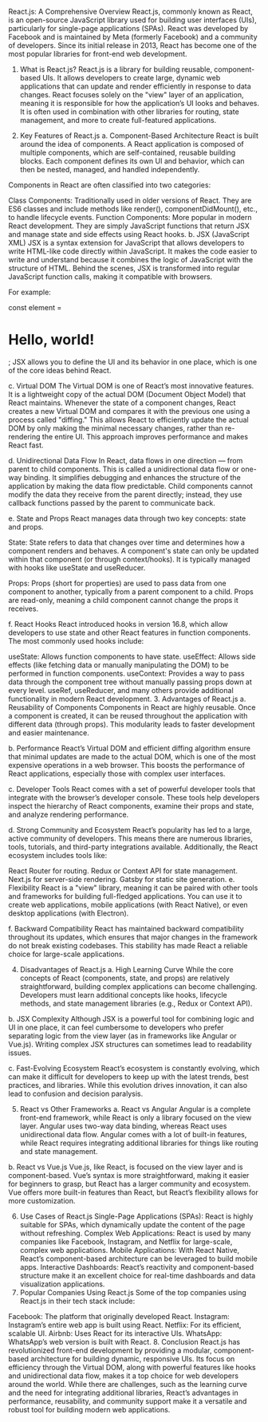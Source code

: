 React.js: A Comprehensive Overview
React.js, commonly known as React, is an open-source JavaScript library used for building user interfaces (UIs),
particularly for single-page applications (SPAs). React was developed by Facebook and is maintained by Meta (formerly Facebook) and a community of developers.
Since its initial release in 2013, React has become one of the most popular libraries for front-end web development.

1. What is React.js?
React.js is a library for building reusable, component-based UIs. It allows developers to create large, dynamic web applications
that can update and render efficiently in response to data changes. React focuses solely on the "view" layer of an application,
 meaning it is responsible for how the application’s UI looks and behaves. It is often used in combination with other libraries for routing,
 state management, and more to create full-featured applications.

3. Key Features of React.js
a. Component-Based Architecture
React is built around the idea of components. A React application is composed of multiple components,
 which are self-contained, reusable building blocks. Each component defines its own UI and behavior,
which can then be nested, managed, and handled independently.

Components in React are often classified into two categories:

Class Components: Traditionally used in older versions of React. They are ES6 classes and include methods like render(), componentDidMount(), etc.,
to handle lifecycle events.
Function Components: More popular in modern React development. They are simply JavaScript functions that return JSX and manage state and side effects using React hooks.
b. JSX (JavaScript XML)
JSX is a syntax extension for JavaScript that allows developers to write HTML-like code directly within JavaScript.
It makes the code easier to write and understand because it combines the logic of JavaScript with the structure of HTML.
Behind the scenes, JSX is transformed into regular JavaScript function calls, making it compatible with browsers.

For example:


const element = <h1>Hello, world!</h1>;
JSX allows you to define the UI and its behavior in one place, which is one of the core ideas behind React.

c. Virtual DOM
The Virtual DOM is one of React’s most innovative features. It is a lightweight copy of the actual DOM (Document Object Model) that React maintains.
Whenever the state of a component changes, React creates a new Virtual DOM and compares it with the previous one using a process called "diffing."
This allows React to efficiently update the actual DOM by only making the minimal necessary changes, rather than re-rendering the entire UI.
This approach improves performance and makes React fast.

d. Unidirectional Data Flow
In React, data flows in one direction — from parent to child components. This is called a unidirectional data flow or one-way binding.
It simplifies debugging and enhances the structure of the application by making the data flow predictable.
Child components cannot modify the data they receive from the parent directly; instead, they use callback functions passed by the parent to communicate back.

e. State and Props
React manages data through two key concepts: state and props.

State: State refers to data that changes over time and determines how a component renders and behaves. 
A component's state can only be updated within that component (or through context/hooks). It is typically managed with hooks like useState and useReducer.

Props: Props (short for properties) are used to pass data from one component to another, typically from a parent component to a child.
Props are read-only, meaning a child component cannot change the props it receives.

f. React Hooks
React introduced hooks in version 16.8, which allow developers to use state and other React features in function components. 
The most commonly used hooks include:

useState: Allows function components to have state.
useEffect: Allows side effects (like fetching data or manually manipulating the DOM) to be performed in function components.
useContext: Provides a way to pass data through the component tree without manually passing props down at every level.
useRef, useReducer, and many others provide additional functionality in modern React development.
3. Advantages of React.js
a. Reusability of Components
Components in React are highly reusable. Once a component is created, it can be reused throughout the application with different
data (through props). This modularity leads to faster development and easier maintenance.

b. Performance
React’s Virtual DOM and efficient diffing algorithm ensure that minimal updates are made to the actual DOM,
which is one of the most expensive operations in a web browser. This boosts the performance of React applications, 
especially those with complex user interfaces.

c. Developer Tools
React comes with a set of powerful developer tools that integrate with the browser’s developer console. 
These tools help developers inspect the hierarchy of React components, examine their props and state, and analyze rendering performance.

d. Strong Community and Ecosystem
React’s popularity has led to a large, active community of developers. This means there are numerous libraries, tools, tutorials,
and third-party integrations available. Additionally, the React ecosystem includes tools like:

React Router for routing.
Redux or Context API for state management.
Next.js for server-side rendering.
Gatsby for static site generation.
e. Flexibility
React is a "view" library, meaning it can be paired with other tools and frameworks for building full-fledged applications.
You can use it to create web applications, mobile applications (with React Native), or even desktop applications (with Electron).

f. Backward Compatibility
React has maintained backward compatibility throughout its updates, which ensures that major changes in the framework do not break existing codebases.
This stability has made React a reliable choice for large-scale applications.

4. Disadvantages of React.js
a. High Learning Curve
While the core concepts of React (components, state, and props) are relatively straightforward,
 building complex applications can become challenging. Developers must learn additional concepts like hooks, lifecycle methods,
and state management libraries (e.g., Redux or Context API).

b. JSX Complexity
Although JSX is a powerful tool for combining logic and UI in one place, it can feel cumbersome to developers who prefer separating 
logic from the view layer (as in frameworks like Angular or Vue.js). Writing complex JSX structures can sometimes lead to readability issues.

c. Fast-Evolving Ecosystem
React’s ecosystem is constantly evolving, which can make it difficult for developers to keep up with the latest trends,
best practices, and libraries. While this evolution drives innovation, it can also lead to confusion and decision paralysis.

5. React vs Other Frameworks
a. React vs Angular
Angular is a complete front-end framework, while React is only a library focused on the view layer.
 Angular uses two-way data binding, whereas React uses unidirectional data flow. Angular comes with a lot of built-in features,
 while React requires integrating additional libraries for things like routing and state management.

b. React vs Vue.js
Vue.js, like React, is focused on the view layer and is component-based. Vue’s syntax is more straightforward,
making it easier for beginners to grasp, but React has a larger community and ecosystem. Vue offers more built-in features than React,
but React’s flexibility allows for more customization.

6. Use Cases of React.js
Single-Page Applications (SPAs): React is highly suitable for SPAs, which dynamically update the content of the page without refreshing.
Complex Web Applications: React is used by many companies like Facebook, Instagram, and Netflix for large-scale, complex web applications.
Mobile Applications: With React Native, React’s component-based architecture can be leveraged to build mobile apps.
Interactive Dashboards: React’s reactivity and component-based structure make it an excellent choice for real-time dashboards and data visualization applications.
7. Popular Companies Using React.js
Some of the top companies using React.js in their tech stack include:

Facebook: The platform that originally developed React.
Instagram: Instagram’s entire web app is built using React.
Netflix: For its efficient, scalable UI.
Airbnb: Uses React for its interactive UIs.
WhatsApp: WhatsApp’s web version is built with React.
8. Conclusion
React.js has revolutionized front-end development by providing a modular, component-based architecture for building dynamic,
responsive UIs. Its focus on efficiency through the Virtual DOM, along with powerful features like hooks and unidirectional data flow,
makes it a top choice for web developers around the world. While there are challenges, such as the learning curve and the need for integrating additional libraries,
React’s advantages in performance, reusability, and community support make it a versatile and robust tool for building modern web applications.
